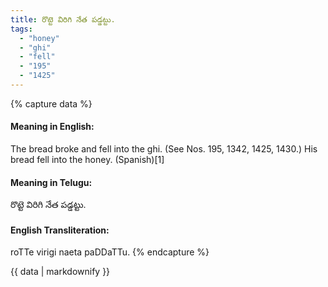 ```yaml
---
title: రొట్టె విరిగి నేత పడ్డట్టు.
tags:
  - "honey"
  - "ghi"
  - "fell"
  - "195"
  - "1425"
---
```


{% capture data %}
#### Meaning in English:
The bread broke and fell into the ghi.
(See Nos. 195, 1342, 1425, 1430.)
His bread fell into the honey. (Spanish)[1]

#### Meaning in Telugu:
రొట్టె విరిగి నేత పడ్డట్టు.

#### English Transliteration:
roTTe virigi naeta paDDaTTu.
{% endcapture %}

{{ data | markdownify }}

